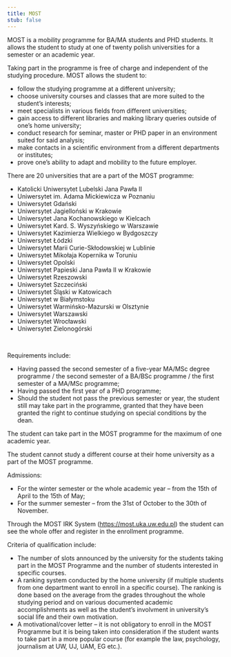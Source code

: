 ```yaml
---
title: MOST
stub: false
---
```



MOST is a mobility programme for BA/MA students and PHD students. It allows the student to study at one of twenty polish universities for a semester or an academic year. 

Taking part in the programme is free of charge and independent of the studying procedure. MOST allows the student to:  

* follow the studying programme at a different university;  
* choose university courses and classes that are more suited to the student’s interests; 
* meet specialists in various fields from different universities; 
* gain access to different libraries and making library queries outside of one’s home university; 
* conduct research for seminar, master or PHD paper in an environment suited for said analysis; 
* make contacts in a scientific environment from a different departments or institutes; 
* prove one’s ability to adapt and mobility to the future employer. 

There are 20 universities that are a part of the MOST programme:  

* Katolicki Uniwersytet Lubelski Jana Pawła II  
* Uniwersytet im. Adama Mickiewicza w Poznaniu  
* Uniwersytet Gdański 
* Uniwersytet Jagielloński w Krakowie 
* Uniwersytet Jana Kochanowskiego w Kielcach 
* Uniwersytet Kard. S. Wyszyńskiego w Warszawie 
* Uniwersytet Kazimierza Wielkiego w Bydgoszczy 
* Uniwersytet Łódzki 
* Uniwersytet Marii Curie-Skłodowskiej w Lublinie 
* Uniwersytet Mikołaja Kopernika w Toruniu 
* Uniwersytet Opolski 
* Uniwersytet Papieski Jana Pawła II w Krakowie 
* Uniwersytet Rzeszowski 
* Uniwersytet Szczeciński 
* Uniwersytet Śląski w Katowicach 
* Uniwersytet w Białymstoku 
* Uniwersytet Warmińsko-Mazurski w Olsztynie 
* Uniwersytet Warszawski 
* Uniwersytet Wrocławski 
* Uniwersytet Zielonogórski 

  

Requirements include: 

* Having passed the second semester of a five-year MA/MSc degree programme / the second semester of a BA/BSc programme / the first semester of a MA/MSc programme; 
* Having passed the first year of a PHD programme; 
* Should the student not pass the previous semester or year, the student still may take part in the programme, granted that they have been granted the right to continue studying on special conditions by the dean. 

The student can take part in the MOST programme for the maximum of one academic year.  

The student cannot study a different course at their home university as a part of the MOST programme. 

Admissions: 

* For the winter semester or the whole academic year – from the 15th of April to the 15th of May; 
* For the summer semester – from the 31st of October to the 30th of November. 

Through the MOST IRK System (https://most.uka.uw.edu.pl) the student can see the whole offer and register in the enrollment programme.  

Criteria of qualification include: 

* The number of slots announced by the university for the students taking part in the MOST Programme and the number of students interested in specific courses. 
* A ranking system conducted by the home university (if multiple students from one department want to enroll in a specific course). The ranking is done based on the average from the grades throughout the whole studying period and on various documented academic accomplishments as well as the student’s involvment in university’s social life and their own motivation. 
* A motivational/cover letter – it is not obligatory to enroll in the MOST Programme but it is being taken into consideration if the student wants to take part in a more popular course (for example the law, psychology, journalism at UW, UJ, UAM, EG etc.).
